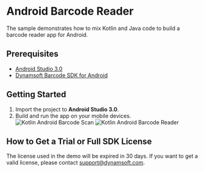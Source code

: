 # Android Barcode Reader 
The sample demonstrates how to mix Kotlin and Java code to build a barcode reader app for Android.

## Prerequisites
* [Android Studio 3.0][1]
* [Dynamsoft Barcode SDK for Android][2]

## Getting Started
1. Import the project to **Android Studio 3.0**.
2. Build and run the app on your mobile devices.
    ![Kotlin Android Barcode Scan](http://www.codepool.biz/wp-content/uploads/2017/06/kotlin-android-barcode-scan.png)
    ![Kotlin Android Barcode Reader](http://www.codepool.biz/wp-content/uploads/2017/06/kotlin-android-barcode-result.png)

## How to Get a Trial or Full SDK License
The license used in the demo will be expired in 30 days. If you want to get a valid license, please contact support@dynamsoft.com.

[1]:https://developer.android.com/studio/preview/index.html
[2]:http://www.dynamsoft.com/Products/barcode-scanner-sdk-android.aspx
